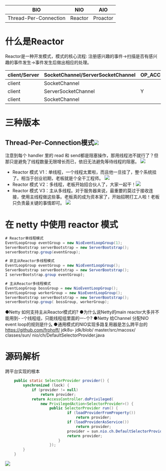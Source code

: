 | BIO |NIO  |AIO
|--|--|--|
| Thread-Per-Connection | Reactor |  Proactor|

# 什么是Reactor
Reactor是一种开发模式，模式的核心流程:
注册感兴趣的事件->扫描是否有感兴趣的事件发生->事件发生后做出相应的处理。

| client/Server |SocketChannel/ServerSocketChannel  | OP_ACCEPT|OP_CONNECT   |OP_WRITE|OP_READ
|--|--|--|--|--|--|
| client | SocketChannel |  |Y|Y|Y|Y|
| client | ServerSocketChannel | Y |||||
| client | SocketChannel |||Y|Y|
# 三种版本
## Thread-Per-Connection模式![](https://img-blog.csdnimg.cn/20201210220757211.png?x-oss-process=image/watermark,type_ZmFuZ3poZW5naGVpdGk,shadow_10,text_SmF2YUVkZ2U=,size_1,color_FFFFFF,t_70)

注意到每个 handler 里的 read 和 send都是阻塞操作，那用线程池不就行了？但那只是避免了线程数量无限增长而已，依旧无法避免等待线程的阻塞。
![](https://img-blog.csdnimg.cn/2020121022133866.png?x-oss-process=image/watermark,type_ZmFuZ3poZW5naGVpdGk,shadow_10,text_SmF2YUVkZ2U=,size_1,color_FFFFFF,t_70)
- Reactor 模式 V1：单线程，一个线程太累啦，而且他一旦挂了，整个系统挂了。相当于创业初期，老板就是个全干工程师。
![](https://img-blog.csdnimg.cn/20201210221414672.png?x-oss-process=image/watermark,type_ZmFuZ3poZW5naGVpdGk,shadow_10,text_SmF2YUVkZ2U=,size_1,color_FFFFFF,t_70)
- Reactor 模式 V2：多线程，老板开始招合伙人了，大家一起干！![](https://img-blog.csdnimg.cn/20201210221611888.png?x-oss-process=image/watermark,type_ZmFuZ3poZW5naGVpdGk,shadow_10,text_SmF2YUVkZ2U=,size_1,color_FFFFFF,t_70)
- Reactor 模式 V3：主从多线程。对于服务器来说，最重要的莫过于接收连接，使用主线程做这些事。老板真的成为资本家了，开始招聘打工人啦！老板只负责最关键的事情即可。
![](https://img-blog.csdnimg.cn/20201210221718404.png?x-oss-process=image/watermark,type_ZmFuZ3poZW5naGVpdGk,shadow_10,text_SmF2YUVkZ2U=,size_1,color_FFFFFF,t_70)
# 在 netty 中使用 reactor 模式
```java
# Reactor单线程模式
EventLoopGroup eventGroup = new NioEventLoopGroup(1);
ServerBootstrap serverBootstrap = new ServerBootstrap();
serverBootstrap.group(eventGroup);

# 非主从Reactor多线程模式
EventLoopGroup eventGroup = new NioEventLoopGroup();
ServerBootstrap serverBootstrap = new ServerBootstrap();
I serverBootstrap.group eventGroup);

# 主从Reactor多线程模式
EventLoopGroup bossGroup = new NioEventLoopGroup();
EventLoopGroup workerGroup = new NioEventLoopGroup();
ServerBootstrap serverBootstrap = new ServerBootstrap();
serverBootstrap.group( bossGroup, workerGroup);
```
●Netty 如何支持主从Reactor模式的?
●为什么说Netty的main reactor大多并不能用到- -个线程组，只能线程组里面的一-个?
●Netty 给Channel 分配NIO event loop的规则是什么
●通用模式的NIO实现多路复用器是怎么跨平台的
https://github.com/frohoff/ jdk8u-
jdk/blob/ master/src/macosx/ classes/sun/ nio/ch/DefaultSelectorProvider.java

# 源码解析
跨平台实现的根本

```java
    public static SelectorProvider provider() {
        synchronized (lock) {
            if (provider != null)
                return provider;
            return AccessController.doPrivileged(
                new PrivilegedAction<SelectorProvider>() {
                    public SelectorProvider run() {
                            if (loadProviderFromProperty())
                                return provider;
                            if (loadProviderAsService())
                                return provider;
                            provider = sun.nio.ch.DefaultSelectorProvider.create();
                            return provider;
                        }
                    });
        }
    }
```
![](https://img-blog.csdnimg.cn/20201210224408226.png?x-oss-process=image/watermark,type_ZmFuZ3poZW5naGVpdGk,shadow_10,text_SmF2YUVkZ2U=,size_1,color_FFFFFF,t_70)
